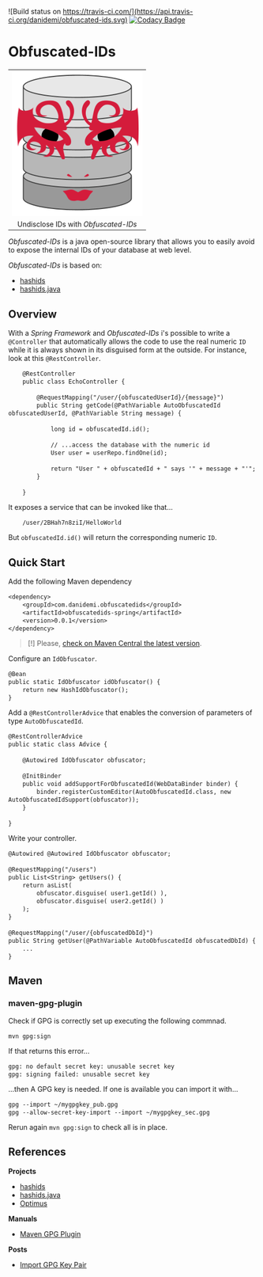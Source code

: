
![Build status on https://travis-ci.com/](https://api.travis-ci.org/danidemi/obfuscated-ids.svg)
[![Codacy Badge](https://api.codacy.com/project/badge/Grade/c7d97eb70d0e4a3eb9dad3c9b5ff67ec)](https://www.codacy.com/app/demichelis/obfuscated-ids?utm_source=github.com&amp;utm_medium=referral&amp;utm_content=danidemi/obfuscated-ids&amp;utm_campaign=Badge_Grade)

Obfuscated-IDs
==============

<p align="center">
    <table>
        <tr>
            <td align="center">
                <img src="https://raw.githubusercontent.com/danidemi/obfuscated-ids/master/logo.png" />
            </td>
        </tr>
        <tr>
            <td align="center">
                Undisclose IDs with <i>Obfuscated-IDs</i>
            </td>
        </tr>    
    </table>
</p>

_Obfuscated-IDs_ is a java open-source library that allows you to easily
avoid to expose the internal IDs of your database at web level.

_Obfuscated-IDs_ is based on: 
* [hashids](http://hashids.org/)
* [hashids.java](https://github.com/jiecao-fm/hashids-java)



Overview
--------

With a _Spring Framework_ and _Obfuscated-IDs_ i's possible to write a `@Controller`
that automatically allows the code to use the real numeric `ID` while it is always 
shown in its disguised form at the outside.
For instance, look at this `@RestController`.
 
        @RestController
        public class EchoController {

            @RequestMapping("/user/{obfuscatedUserId}/{message}")
            public String getCode(@PathVariable AutoObfuscatedId obfuscatedUserId, @PathVariable String message) {
                
                long id = obfuscatedId.id();
                
                // ...access the database with the numeric id
                User user = userRepo.findOne(id);
                
                return "User " + obfuscatedId + " says '" + message + "'";
            }

        }

It exposes a service that can be invoked like that...

        /user/2BHah7n8ziI/HelloWorld
        
But `obfuscatedId.id()` will return the corresponding numeric `ID`.



Quick Start
-----------

Add the following Maven dependency

    <dependency>
        <groupId>com.danidemi.obfuscatedids</groupId>
        <artifactId>obfuscatedids-spring</artifactId>
        <version>0.0.1</version>
    </dependency>
    
> [!] Please, [check on Maven Central the latest version](http://search.maven.org/#search%7Cga%7C1%7Cg%3A%22com.danidemi.obfuscatedids%22).
    
Configure an `IdObfuscator`. 

    @Bean
    public static IdObfuscator idObfuscator() {
        return new HashIdObfuscator();
    }
    
Add a `@RestControllerAdvice` that enables the conversion of parameters
 of type `AutoObfuscatedId`.

    @RestControllerAdvice
    public static class Advice {

        @Autowired IdObfuscator obfuscator;

        @InitBinder
        public void addSupportForObfuscatedId(WebDataBinder binder) {
            binder.registerCustomEditor(AutoObfuscatedId.class, new AutoObfuscatedIdSupport(obfuscator));
        }

    }
    
Write your controller.

    @Autowired @Autowired IdObfuscator obfuscator;

    @RequestMapping("/users")
    public List<String> getUsers() {
        return asList(
            obfuscator.disguise( user1.getId() ),
            obfuscator.disguise( user2.getId() )
        );
    }

    @RequestMapping("/user/{obfuscatedDbId}")
    public String getUser(@PathVariable AutoObfuscatedId obfuscatedDbId) {
        ...
    }


Maven
-----

### maven-gpg-plugin

Check if GPG is correctly set up executing the following commnad.

    mvn gpg:sign
    
If that returns this error...

    gpg: no default secret key: unusable secret key
    gpg: signing failed: unusable secret key

...then A GPG key is needed. 
If one is available you can import it with...
    
    gpg --import ~/mygpgkey_pub.gpg
    gpg --allow-secret-key-import --import ~/mygpgkey_sec.gpg
    
Rerun again `mvn gpg:sign` to check all is in place.
    
    
    

    

References
----------

__Projects__
* [hashids](http://hashids.org/)
* [hashids.java](https://github.com/jiecao-fm/hashids-java)
* [Optimus](https://github.com/jenssegers/optimus)

__Manuals__
* [Maven GPG Plugin](https://maven.apache.org/plugins/maven-gpg-plugin/plugin-info.html)

__Posts__
* [Import GPG Key Pair](https://www.debuntu.org/how-to-importexport-gpg-key-pair/)
